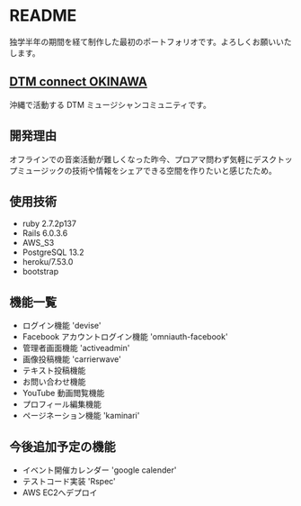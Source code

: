 # README

独学半年の期間を経て制作した最初のポートフォリオです。よろしくお願いいたします。

## [DTM connect OKINAWA](https://dtm-connect-okinawa.herokuapp.com/)
沖縄で活動する DTM ミュージシャンコミュニティです。

## 開発理由
オフラインでの音楽活動が難しくなった昨今、プロアマ問わず気軽にデスクトップミュージックの技術や情報をシェアできる空間を作りたいと感じたため。

## 使用技術
  - ruby 2.7.2p137
  - Rails 6.0.3.6
  - AWS_S3
  - PostgreSQL 13.2
  - heroku/7.53.0
  - bootstrap

## 機能一覧
  - ログイン機能 'devise'
  - Facebook アカウントログイン機能 'omniauth-facebook'
  - 管理者画面機能 'activeadmin'
  - 画像投稿機能 'carrierwave'
  - テキスト投稿機能
  - お問い合わせ機能
  - YouTube 動画閲覧機能
  - プロフィール編集機能
  - ページネーション機能 'kaminari'

## 今後追加予定の機能
  - イベント開催カレンダー 'google calender'
  - テストコード実装 'Rspec'
  - AWS EC2へデプロイ
